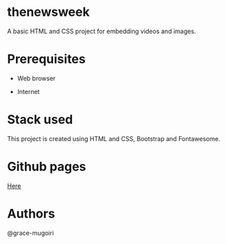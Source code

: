 # thenewsweek
A basic HTML and CSS project for embedding videos and images.

# Prerequisites

- Web browser

- Internet

# Stack used

This project is created using HTML and CSS, Bootstrap and Fontawesome.



# Github pages
[Here](https://https://grace-mugoiri.github.io/newsweek.com/)

# Authors
@grace-mugoiri
